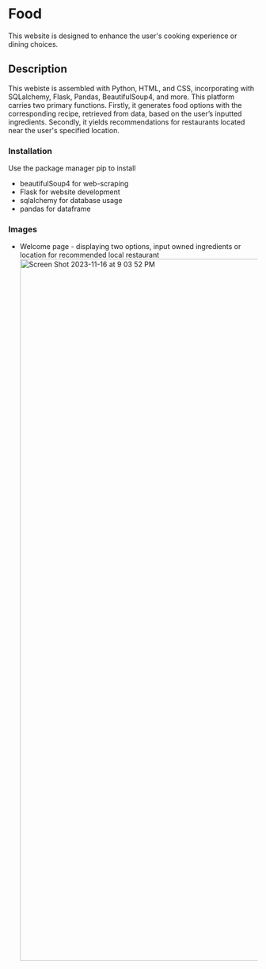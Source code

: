 # Food
This website is designed to enhance the user's cooking experience or dining choices. 
## Description
This webiste is assembled with Python, HTML, and CSS, incorporating with SQLalchemy, Flask, Pandas, BeautifulSoup4, and more. This platform carries two primary functions. Firstly, it generates food options with the corresponding recipe, retrieved from data, based on the user’s inputted ingredients. Secondly, it yields recommendations for restaurants located near the user's specified location.
### Installation
Use the package manager pip to install
* beautifulSoup4 for web-scraping
* Flask for website development
* sqlalchemy for database usage
* pandas for dataframe
### Images
* Welcome page - displaying two options, input owned ingredients or location for recommended local restaurant <img width="1416" alt="Screen Shot 2023-11-16 at 9 03 52 PM" src="https://github.com/joey0104/OSU-Off-Campus-Housing/assets/87663068/cdd2fa02-39d2-4112-b186-fbc31d2bad99">
